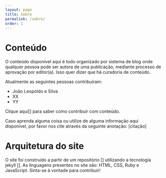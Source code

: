 ```yaml
---
layout: page
title: Sobre
permalink: /sobre/
order: 1
---
```

# Conteúdo
O conteúdo disponível aqui é todo organizado por sistema de blog onde qualquer pessoa pode ser autora de uma publicação, mediante processo de aprovação por editor(a). Isso quer dizer que há curadoria de conteúdo.

Atualmente as seguintes pessoas contribuíram:
 - João Leopoldo e Silva
 - XX
 - YY

Clique aqui[] para saber como contribuir com conteúdo.

Caso aprenda alguma coisa ou utilize de alguma informação aqui disponível, por favor nos cite através da seguinte anotação:
[citação]

# Arquitetura do site
O site foi construído a partir de um repositório [] utilizando a tecnologia jekyll []. As linguagens presentes no site são: HTML, CSS, Ruby e JavaScript. Sinta-se à vontade para contribuir!